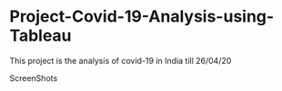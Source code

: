 # Project-Covid-19-Analysis-using-Tableau
This project is the analysis of covid-19 in India till 26/04/20

ScreenShots


